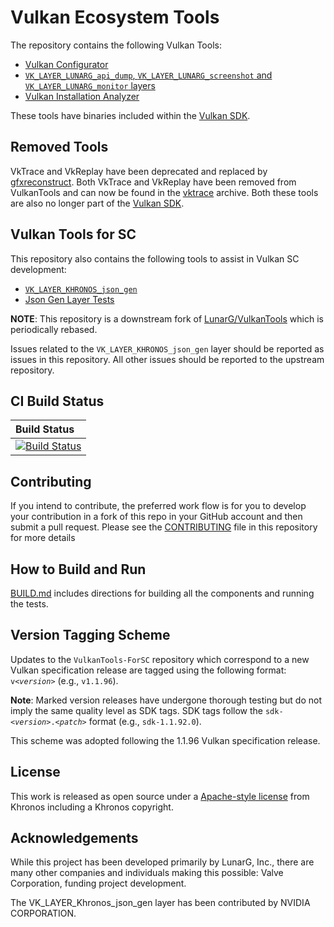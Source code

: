 # Vulkan Ecosystem Tools

The repository contains the following Vulkan Tools:
- [Vulkan Configurator](vkconfig/README.md)
- [`VK_LAYER_LUNARG_api_dump`, `VK_LAYER_LUNARG_screenshot` and `VK_LAYER_LUNARG_monitor` layers](layersvt/README.md)
- [Vulkan Installation Analyzer](via/README.md)

These tools have binaries included within the [Vulkan SDK](https://www.lunarg.com/vulkan-sdk/).

## Removed Tools

VkTrace and VkReplay have been deprecated and replaced by [gfxreconstruct](https://github.com/LunarG/gfxreconstruct).
Both VkTrace and VkReplay have been removed from VulkanTools and can now be found in the [vktrace](https://github.com/LunarG/vktrace) archive.
Both these tools are also no longer part of the [Vulkan SDK](https://www.lunarg.com/vulkan-sdk/).

## Vulkan Tools for SC

This repository also contains the following tools to assist in Vulkan SC development:

- [`VK_LAYER_KHRONOS_json_gen`](layersvt/README.md)
- [Json Gen Layer Tests](jsonGenLayerTests/README.md)

**NOTE**: This repository is a downstream fork of [LunarG/VulkanTools](https://github.com/LunarG/VulkanTools)
which is periodically rebased.

Issues related to the `VK_LAYER_KHRONOS_json_gen` layer should be reported as issues in this repository.
All other issues should be reported to the upstream repository.

## CI Build Status
| Build Status |
|:------------|
| [![Build Status](https://github.com/KhronosGroup/VulkanTools-ForSC/actions/workflows/ci_build.yml/badge.svg?branch=sc_main)](https://github.com/KhronosGroup/VulkanTools-ForSC/actions) |

## Contributing

If you intend to contribute, the preferred work flow is for you to develop your contribution
in a fork of this repo in your GitHub account and then submit a pull request.
Please see the [CONTRIBUTING](CONTRIBUTING.md) file in this repository for more details

## How to Build and Run

[BUILD.md](BUILD.md) includes directions for building all the components and running the tests.

## Version Tagging Scheme

Updates to the `VulkanTools-ForSC` repository which correspond to a new Vulkan specification release are tagged using the following format: `v<`_`version`_`>` (e.g., `v1.1.96`).

**Note**: Marked version releases have undergone thorough testing but do not imply the same quality level as SDK tags. SDK tags follow the `sdk-<`_`version`_`>.<`_`patch`_`>` format (e.g., `sdk-1.1.92.0`).

This scheme was adopted following the 1.1.96 Vulkan specification release.

## License
This work is released as open source under a [Apache-style license](LICENSE.txt) from Khronos including a Khronos copyright.

## Acknowledgements
While this project has been developed primarily by LunarG, Inc., there are many other companies and individuals making this possible: Valve Corporation, funding project development.

The VK_LAYER_Khronos_json_gen layer has been contributed by NVIDIA CORPORATION.
